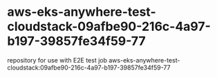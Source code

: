 # aws-eks-anywhere-test-cloudstack-09afbe90-216c-4a97-b197-39857fe34f59-77
repository for use with E2E test job aws-eks-anywhere-test-cloudstack:09afbe90-216c-4a97-b197-39857fe34f59-77
